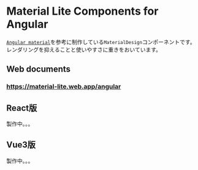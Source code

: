 # Material Lite Components for Angular
[`Angular material`](https://material.angular.io/)を参考に制作している`MaterialDesign`コンポーネントです。
レンダリングを抑えることと使いやすさに重きをおいています。

## Web documents
<h3><a href="https://material-lite.web.app/angular">https://material-lite.web.app/angular</a></h3>

## React版
製作中。。。

## Vue3版
製作中。。。
